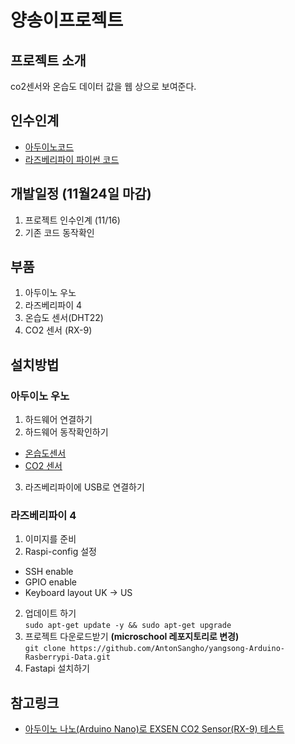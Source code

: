 # 양송이프로젝트

## 프로젝트 소개 
co2센서와 온습도 데이터 값을 웹 상으로 보여준다. 

## 인수인계
- [아두이노코드](/arduino/) 
- [라즈베리파이 파이썬 코드](/python/) 

## 개발일정 (11월24일 마감) 
1. 프로젝트 인수인계 (11/16)
2. 기존 코드 동작확인 

## 부품
1. 아두이노 우노
2. 라즈베리파이 4 
3. 온습도 센서(DHT22)
4. CO2 센서 (RX-9)

## 설치방법
### 아두이노 우노 
1. 하드웨어 연결하기  
2. 하드웨어 동작확인하기
- [온습도센서](/DHT/DHT.ino) 
- [CO2 센서](/RX-9/RX-9.ino)
3. 라즈베리파이에 USB로 연결하기 
### 라즈베리파이 4
1. 이미지를 준비
2. Raspi-config 설정  
- SSH enable
- GPIO enable 
- Keyboard layout UK -> US
2. 업데이트 하기   
```sudo apt-get update -y && sudo apt-get upgrade```  
3. 프로젝트 다운로드받기 **(microschool 레포지토리로 변경)**  
```git clone https://github.com/AntonSangho/yangsong-Arduino-Rasberrypi-Data.git```
4. Fastapi 설치하기 


## 참고링크

- [아두이노 나노(Arduino Nano)로 EXSEN CO2 Sensor(RX-9) 테스트](https://remnant24c.tistory.com/205)
